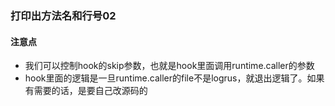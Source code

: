 ### 打印出方法名和行号02

#### 注意点
 - 我们可以控制hook的skip参数，也就是hook里面调用runtime.caller的参数
 - hook里面的逻辑是一旦runtime.caller的file不是logrus，就退出逻辑了。如果有需要的话，是要自己改源码的
